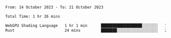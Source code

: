 <!--START_SECTION:waka-->

```txt
From: 14 October 2023 - To: 21 October 2023

Total Time: 1 hr 26 mins

WebGPU Shading Language   1 hr 1 min      ██████████████████░░░░░░░   71.76 %
Rust                      24 mins         ███████░░░░░░░░░░░░░░░░░░   28.24 %
```

<!--END_SECTION:waka-->
